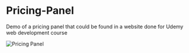 # Pricing-Panel
Demo of a pricing panel that could be found in a website done for Udemy web development course


![Pricing Panel](https://user-images.githubusercontent.com/50121785/120371247-86ceda00-c2e3-11eb-93ad-6ddd9f062a33.png)

